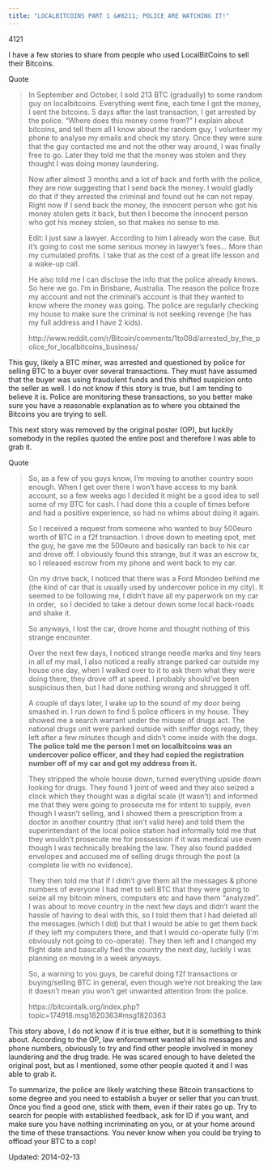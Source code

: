 ```yaml
---
title: "LOCALBITCOINS PART 1 &#8211; POLICE ARE WATCHING IT!"
---
```

4121


<p>I have a few stories to share from people who used LocalBitCoins to sell their Bitcoins.</p>
<div>
<div>Quote</div>
</div>
<blockquote><p>In September and October, I sold 213 BTC (gradually) to some random guy on localbitcoins. Everything went fine, each time I got the money, I sent the bitcoins. 5 days after the last transaction, I get arrested by the police. &#8220;Where does this money come from?&#8221; I explain about bitcoins, and tell them all I know about the random guy, I volunteer my phone to analyse my emails and check my story. Once they were sure that the guy contacted me and not the other way around, I was finally free to go. Later they told me that the money was stolen and they thought I was doing money laundering.</p>
<p>Now after almost 3 months and a lot of back and forth with the police, they are now suggesting that I send back the money. I would gladly do that if they arrested the criminal and found out he can not repay. Right now if I send back the money, the innocent person who got his money stolen gets it back, but then I become the innocent person who got his money stolen, so that makes no sense to me.</p>
<p>Edit: I just saw a lawyer. According to him I already won the case. But it&#8217;s going to cost me some serious money in lawyer&#8217;s fees&#8230; More than my cumulated profits. I take that as the cost of a great life lesson and a wake-up call.</p>
<p>He also told me I can disclose the info that the police already knows. So here we go. I&#8217;m in Brisbane, Australia. The reason the police froze my account and not the criminal&#8217;s account is that they wanted to know where the money was going. The police are regularly checking my house to make sure the criminal is not seeking revenge (he has my full address and I have 2 kids).</p>
<p>http://www.reddit.com/r/Bitcoin/comments/1to08d/arrested_by_the_police_for_localbitcoins_business/</p></blockquote>
<p>This guy, likely a BTC miner, was arrested and questioned by police for selling BTC to a buyer over several transactions. They must have assumed that the buyer was using fraudulent funds and this shifted suspicion onto the seller as well. I do not know if this story is true, but I am tending to believe it is. Police are monitoring these transactions, so you better make sure you have a reasonable explanation as to where you obtained the Bitcoins you are trying to sell.</p>
<p>This next story was removed by the original poster (OP), but luckily somebody in the replies quoted the entire post and therefore I was able to grab it.</p>
<div>
<div>Quote</div>
</div>
<blockquote><p>So, as a few of you guys know, I&#8217;m moving to another country soon enough. When I get over there I won&#8217;t have access to my bank account, so a few weeks ago I decided it might be a good idea to sell some of my BTC for cash. I had done this a couple of times before and had a positive experience, so had no whims about doing it again.</p>
<p>So I received a request from someone who wanted to buy 500euro worth of BTC in a f2f transaction. I drove down to meeting spot, met the guy, he gave me the 500euro and basically ran back to his car and drove off. I obviously found this strange, but it was an escrow tx, so I released escrow from my phone and went back to my car.</p>
<p>On my drive back, I noticed that there was a Ford Mondeo behind me (the kind of car that is usually used by undercover police in my city). It seemed to be following me, I didn&#8217;t have all my paperwork on my car in order,  so I decided to take a detour down some local back-roads and shake it.</p>
<p>So anyways, I lost the car, drove home and thought nothing of this strange encounter.</p>
<p>Over the next few days, I noticed strange needle marks and tiny tears in all of my mail, I also noticed a really strange parked car outside my house one day, when I walked over to it to ask them what they were doing there, they drove off at speed. I probably should&#8217;ve been suspicious then, but I had done nothing wrong and shrugged it off.</p>
<p>A couple of days later, I wake up to the sound of my door being smashed in. I run down to find 5 police officers in my house. They showed me a search warrant under the misuse of drugs act. The national drugs unit were parked outside with sniffer dogs ready, they left after a few minutes though and didn&#8217;t come inside with the dogs. <strong>The police told me the person I met on localbitcoins was an undercover police officer, and they had copied the registration number off of my car and got my address from it.</strong></p>
<p>They stripped the whole house down, turned everything upside down looking for drugs. They found 1 joint of weed and they also seized a clock which they thought was a digital scale (it wasn&#8217;t) and informed me that they were going to prosecute me for intent to supply, even though I wasn&#8217;t selling, and I showed them a prescription from a doctor in another country (that isn&#8217;t valid here) and told them the superintendant of the local police station had informally told me that they wouldn&#8217;t prosecute me for possession if it was medical use even though I was technically breaking the law. They also found padded envelopes and accused me of selling drugs through the post (a complete lie with no evidence).</p>
<p>They then told me that if I didn&#8217;t give them all the messages &amp; phone numbers of everyone I had met to sell BTC that they were going to seize all my bitcoin miners, computers etc and have them &#8220;analyzed&#8221;. I was about to move country in the next few days and didn&#8217;t want the hassle of having to deal with this, so I told them that I had deleted all the messages (which I did) but that I would be able to get them back if they left my computers there, and that I would co-operate fully (I&#8217;m obviously not going to co-operate). They then left and I changed my flight date and basically fled the country the next day, luckily I was planning on moving in a week anyways.</p>
<p>So, a warning to you guys, be careful doing f2f transactions or buying/selling BTC in general, even though we&#8217;re not breaking the law it doesn&#8217;t mean you won&#8217;t get unwanted attention from the police.</p>
<p>https://bitcointalk.org/index.php?topic=174918.msg1820363#msg1820363</p></blockquote>
<p>This story above, I do not know if it is true either, but it is something to think about. According to the OP, law enforcement wanted all his messages and phone numbers, obviously to try and find other people involved in money laundering and the drug trade. He was scared enough to have deleted the original post, but as I mentioned, some other people quoted it and I was able to grab it.</p>
<p>To summarize, the police are likely watching these Bitcoin transactions to some degree and you need to establish a buyer or seller that you can trust. Once you find a good one, stick with them, even if their rates go up. Try to search for people with established feedback, ask for ID if you want, and make sure you have nothing incriminating on you, or at your home around the time of these transactions. You never know when you could be trying to offload your BTC to a cop!</p>

Updated: 2014-02-13

